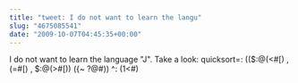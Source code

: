 ```yaml
---
title: "tweet: I do not want to learn the langu"
slug: "4675085541"
date: "2009-10-07T04:45:35+00:00"
---
```

I do not want to learn the language "J". Take a look: quicksort=: (($:@(&lt;#[) , (=#[) , $:@(&gt;#[)) ({~ ?@#)) ^: (1&lt;#)